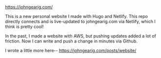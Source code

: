 https://johngearig.com/

This is a new personal website I made with Hugo and Netlify. This repo directly connects and is live-updated to johngearig.com via Netlify, which I think is pretty cool!

In the past, I made a website with AWS, but pushing updates added a lot of friction. Now I can write and push a change in minutes via Github.

I wrote a little more here-- https://johngearig.com/posts/website/
